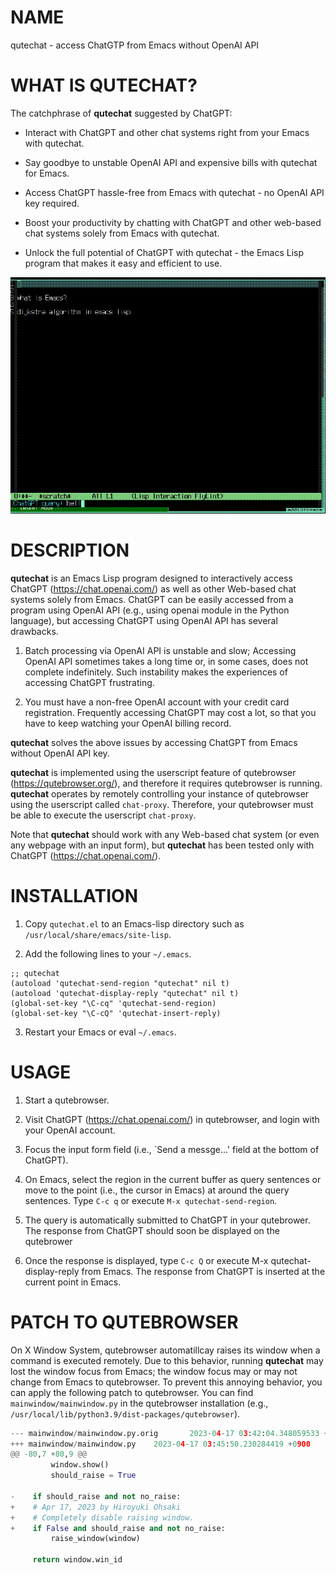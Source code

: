 # NAME

qutechat - access ChatGTP from Emacs without OpenAI API

# WHAT IS QUTECHAT?

The catchphrase of **qutechat** suggested by ChatGPT:

- Interact with ChatGPT and other chat systems right from your Emacs with qutechat.

- Say goodbye to unstable OpenAI API and expensive bills with qutechat for Emacs.

- Access ChatGPT hassle-free from Emacs with qutechat - no OpenAI API key required.

- Boost your productivity by chatting with ChatGPT and other web-based chat systems solely from Emacs with qutechat.

- Unlock the full potential of ChatGPT with qutechat - the Emacs Lisp program that makes it easy and efficient to use.

![video](https://github.com/h-ohsaki/qutechat/blob/master/screenshot/video.gif)

# DESCRIPTION

**qutechat** is an Emacs Lisp program designed to interactively
access ChatGPT (https://chat.openai.com/) as well as other
Web-based chat systems solely from Emacs.  ChatGPT can be easily
accessed from a program using OpenAI API (e.g., using openai module in
the Python language), but accessing ChatGPT using OpenAI API has
several drawbacks.

1. Batch processing via OpenAI API is unstable and slow; Accessing
   OpenAI API sometimes takes a long time or, in some cases, does not
   complete indefinitely.  Such instability makes the experiences of
   accessing ChatGPT frustrating.

2. You must have a non-free OpenAI account with your credit card
   registration.  Frequently accessing ChatGPT may cost a lot, so that
   you have to keep watching your OpenAI billing record.

**qutechat** solves the above issues by accessing ChatGPT from Emacs
without OpenAI API key.

**qutechat** is implemented using the userscript feature of
qutebrowser (https://qutebrowser.org/), and therefore it requires
qutebrowser is running.  **qutechat** operates by remotely controlling
your instance of qutebrowser using the userscript called `chat-proxy`.
Therefore, your qutebrowser must be able to execute the userscript
`chat-proxy`.

Note that **qutechat** should work with any Web-based chat system (or
even any webpage with an input form), but **qutechat** has been tested
only with ChatGPT (https://chat.openai.com/).

# INSTALLATION

1. Copy `qutechat.el` to an Emacs-lisp directory such as
   `/usr/local/share/emacs/site-lisp`.

2. Add the following lines to your `~/.emacs`.

``` elisp
;; qutechat
(autoload 'qutechat-send-region "qutechat" nil t)
(autoload 'qutechat-display-reply "qutechat" nil t)
(global-set-key "\C-cq" 'qutechat-send-region)
(global-set-key "\C-cQ" 'qutechat-insert-reply)
```

3. Restart your Emacs or eval `~/.emacs`.

# USAGE

1. Start a qutebrowser.

2. Visit ChatGPT (https://chat.openai.com/) in qutebrowser, and login
   with your OpenAI account.

3. Focus the input form field (i.e., `Send a messge...' field at the
   bottom of ChatGPT).

4. On Emacs, select the region in the current buffer as query
   sentences or move to the point (i.e., the cursor in Emacs) at
   around the query sentences.  Type `C-c q` or execute `M-x
   qutechat-send-region`.

5. The query is automatically submitted to ChatGPT in your qutebrower.
   The response from ChatGPT should soon be displayed on the
   qutebrower

6. Once the response is displayed, type `C-c Q` or execute M-x
   qutechat-display-reply from Emacs.  The response from ChatGPT is
   inserted at the current point in Emacs.

# PATCH TO QUTEBROWSER

On X Window System, qutebrowser automatillcay raises its window when a
command is executed remotely.  Due to this behavior, running
**qutechat** may lost the window focus from Emacs; the window focus
may or may not change from Emacs to qutebrowser.  To prevent this
annoying behavior, you can apply the following patch to qutebrowser.
You can find `mainwindow/mainwindow.py` in the qutebrowser
installation (e.g.,
`/usr/local/lib/python3.9/dist-packages/qutebrowser`).

``` python
--- mainwindow/mainwindow.py.orig       2023-04-17 03:42:04.348059533 +0900
+++ mainwindow/mainwindow.py    2023-04-17 03:45:50.230284419 +0900
@@ -80,7 +80,9 @@
         window.show()
         should_raise = True
 
-    if should_raise and not no_raise:
+    # Apr 17, 2023 by Hiroyuki Ohsaki        
+    # Completely disable raising window.
+    if False and should_raise and not no_raise:
         raise_window(window)
 
     return window.win_id
```

